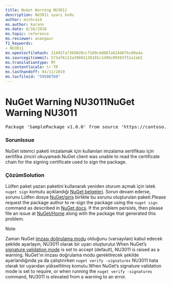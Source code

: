 ```yaml
---
title: NuGet Warning NU3011
description: NU3011 uyarı kodu
author: mishra14
ms.author: karann
ms.date: 8/16/2018
ms.topic: reference
ms.reviewer: anangaur
f1_keywords:
- NU3011
ms.openlocfilehash: 21492fa7369020ccf2d9c4d087a624487bc00a4a
ms.sourcegitcommit: 573af6133a39601136181c1d98c09303f51a1ab2
ms.translationtype: MT
ms.contentlocale: tr-TR
ms.lasthandoff: 04/11/2019
ms.locfileid: "59508768"
---
```

# <a name="nuget-warning-nu3011"></a><span data-ttu-id="3bfcd-103">NuGet Warning NU3011</span><span class="sxs-lookup"><span data-stu-id="3bfcd-103">NuGet Warning NU3011</span></span>

<pre>Package 'SamplePackage v1.0.0' from source 'https://contoso.com/index.json': The primary signature is invalid.</pre>

### <a name="issue"></a><span data-ttu-id="3bfcd-104">Sorun</span><span class="sxs-lookup"><span data-stu-id="3bfcd-104">Issue</span></span>

<span data-ttu-id="3bfcd-105">NuGet istemci paketi imzalamak için kullanılan imzalama sertifikası için sertifika zinciri okuyamadı.</span><span class="sxs-lookup"><span data-stu-id="3bfcd-105">NuGet client was unable to read the certificate chain for the signing certificate used to sign the package.</span></span>


### <a name="solution"></a><span data-ttu-id="3bfcd-106">Çözüm</span><span class="sxs-lookup"><span data-stu-id="3bfcd-106">Solution</span></span>

<span data-ttu-id="3bfcd-107">Lütfen paket yazarı paketini kullanarak yeniden oturum açmak için istek `nuget sign` komutu açıklandığı [NuGet belgeleri](https://docs.microsoft.com/en-us/nuget/create-packages/sign-a-package). Sorun devam ederse, sorunu Lütfen dosya [NuGet/giriş](https://github.com/NuGet/Home/issues) birlikte bu sorunu oluşturulan paketi.</span><span class="sxs-lookup"><span data-stu-id="3bfcd-107">Please request the package author to re-sign the package using the `nuget sign` command as described in [NuGet docs](https://docs.microsoft.com/en-us/nuget/create-packages/sign-a-package). If the problem persists, then please file an issue at [NuGet/Home](https://github.com/NuGet/Home/issues) along with the package that generated this problem.</span></span>


> [!Note]
> <span data-ttu-id="3bfcd-108">Zaman NuGet [imzası doğrulama modu](https://docs.microsoft.com/en-us/nuget/consume-packages/installing-signed-packages#configure-package-signature-requirements) olduğunu (varsayılan) kabul edecek şekilde ayarlayın, NU3011 olarak bir uyarı oluşturulur.</span><span class="sxs-lookup"><span data-stu-id="3bfcd-108">When NuGet’s [signature validation mode](https://docs.microsoft.com/en-us/nuget/consume-packages/installing-signed-packages#configure-package-signature-requirements) is set to accept (default), NU3011 is raised as a warning.</span></span> <span data-ttu-id="3bfcd-109">NuGet'ın imzası doğrulama modu gerektirecek şekilde ayarlandığında ya da çalıştırırken `nuget verify -signatures` NU3011 hata olarak bir uyarıdan yükseltilmiş komutu.</span><span class="sxs-lookup"><span data-stu-id="3bfcd-109">When NuGet’s signature validation mode is set to require, or when running the `nuget verify -signatures` command, NU3011 is elevated from a warning to an error.</span></span> 
